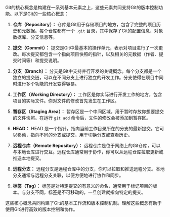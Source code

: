 Git的核心概念是构建在一系列基本元素之上，这些元素共同支持Git的版本控制功能。以下是Git的一些核心概念：

1. **仓库（Repository）：** 仓库是Git用于存储项目的地方，包含了完整的项目历史和元数据。每个仓库都有一个 `.git` 目录，其中保存了Git的配置信息、对象数据库、分支信息等。

2. **提交（Commit）：** 提交是Git中最基本的操作单元，表示对项目进行了一次更改。每次提交都包含一个指向项目快照的指针，以及相关的元数据（作者、提交时间等）和提交说明。

3. **分支（Branch）：** 分支是Git中支持并行开发的关键概念。每个分支都是一个独立的提交链，可以在不同分支上进行独立的开发工作。分支使得在项目中同时进行多个功能的开发变得容易。

4. **工作区（Working Directory）：** 工作区是你实际进行开发工作的地方，包含项目的实际文件。你对文件的修改首先发生在工作区。

5. **暂存区（Staging Area）：** 暂存区是一个中间区域，用于暂时存放你想要提交的文件快照。在运行 `git add` 命令后，文件的修改会被添加到暂存区。

6. **HEAD：** HEAD 是一个指针，指向当前工作目录所在的分支的最新提交。它可以移动，指向不同的分支或提交，用于切换分支或查看历史。

7. **远程仓库（Remote Repository）：** 远程仓库是位于网络上的Git仓库，可以与本地仓库进行交互。远程仓库通常用于协作，你可以从远程仓库拉取更新或推送本地提交。

8. **远程分支：** 远程分支是远程仓库中的分支，你可以拉取和推送远程分支。本地分支通常与远程分支关联，以便方便地进行协作和同步。

9. **标签（Tag）：** 标签是对特定提交的有意义的命名，通常用于标记项目的版本。与分支不同，标签是不可移动的，一旦创建就指向特定的提交。

这些核心概念共同构建了Git的基本工作流和版本控制机制。理解这些概念有助于使用Git进行高效的版本控制和协作。